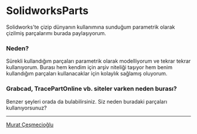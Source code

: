 # SolidworksParts
Solidworks'te çizip dünyanın kullanımına sunduğum parametrik olarak çizilmiş parçalarımı burada paylaşıyorum.

### Neden?
Sürekli kullandığım parçaları parametrik olarak modelliyorum ve tekrar tekrar kullanıyorum. Burası hem kendim için arşiv niteliği taşıyor hem benim kullandığım parçaları kullanacaklar için kolaylık sağlamış oluyorum.

### Grabcad, TracePartOnline vb. siteler varken neden burası?
Benzer şeyleri orada da bulabilirsiniz. Siz neden buradaki parçaları kullanıyorsunuz?

---

[Murat Çeşmecioğlu](http://murat.cesmecioglu.net)
